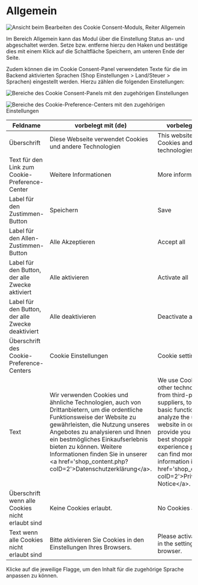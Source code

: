 # Allgemein 

![](Bilder/cookie_consent/cookieconsent_allgemein.png "Ansicht beim Bearbeiten des Cookie Consent-Moduls, Reiter
      Allgemein")

Im Bereich Allgemein kann das Modul über die Einstellung Status an- und abgeschaltet werden. Setze bzw. entferne hierzu den Haken und bestätige dies mit einem Klick auf die Schaltfläche Speichern, am unteren Ende der Seite.

Zudem können die im Cookie Consent-Panel verwendeten Texte für die im Backend aktivierten Sprachen \(Shop Einstellungen \> Land/Steuer \> Sprachen\) eingestellt werden. Hierzu zählen die folgenden Einstellungen:

![](Bilder/cookie_consent/cookieconsent_shopansicht_bereiche_.png "Bereiche des Cookie Consent-Panels mit den zugehörigen
      Einstellungen")

![](Bilder/cookie_consent/cookieconsent_cookie_preference_center_bereiche.png "Bereiche des Cookie-Preference-Centers mit den zugehörigen
      Einstellungen")

|Feldname|vorbelegt mit \(de\)|vorbelegt mit \(en\)|
|--------|--------------------|--------------------|
|Überschrift|Diese Webseite verwendet Cookies und andere Technologien|This website uses Cookies and other technologies.|
|Text für den Link zum Cookie-Preference-Center|Weitere Informationen|More information|
|Label für den Zustimmen-Button|Speichern|Save|
|Label für den Allen-Zustimmen-Button|Alle Akzeptieren|Accept all|
|Label für den Button, der alle Zwecke aktiviert|Alle aktivieren|Activate all|
|Label für den Button, der alle Zwecke deaktiviert|Alle deaktivieren|Deactivate all|
|Überschrift des Cookie-Preference-Centers|Cookie Einstellungen|Cookie settings|
|Text|Wir verwenden Cookies und ähnliche Technologien, auch von Drittanbietern, um die ordentliche Funktionsweise der Website zu gewährleisten, die Nutzung unseres Angebotes zu analysieren und Ihnen ein bestmögliches Einkaufserlebnis bieten zu können. Weitere Informationen finden Sie in unserer <a href='shop\_content.php?coID=2'\>Datenschutzerklärung</a\>.|We use Cookies and other technologies, also from third-party suppliers, to ensure the basic functionalities and analyze the usage of our website in order to provide you with the best shopping experience possible. You can find more information in our <a href='shop\_content.php?coID=2'\>Privacy Notice</a\>.|
|Überschrift wenn alle Cookies nicht erlaubt sind|Keine Cookies erlaubt.|No Cookies allowed.|
|Text wenn alle Cookies nicht erlaubt sind|Bitte aktivieren Sie Cookies in den Einstellungen Ihres Browsers.|Please activate Cookies in the settings of your browser.|

Klicke auf die jeweilige Flagge, um den Inhalt für die zugehörige Sprache anpassen zu können.



